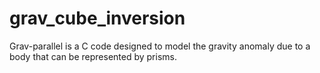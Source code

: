 # grav_cube_inversion
Grav-parallel is a C code designed to model the gravity anomaly due to a body that can be represented by prisms. 
